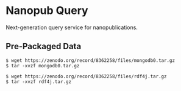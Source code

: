 # Nanopub Query

Next-generation query service for nanopublications.

## Pre-Packaged Data

    $ wget https://zenodo.org/record/8362258/files/mongodb0.tar.gz
    $ tar -xvzf mongodb0.tar.gz

    $ wget https://zenodo.org/record/8362258/files/rdf4j.tar.gz
    $ tar -xvzf rdf4j.tar.gz
